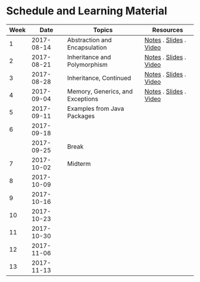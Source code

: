 # Schedule and Learning Material

Week | Date       | Topics | Resources |
-----| ---------- | ------ | ----------|
1    | 2017-08-14 | Abstraction and Encapsulation | [Notes](lec1.md) . [Slides](https://www.comp.nus.edu.sg/~cs2030/1718-s1/cs2030-lec1.pdf) . [Video](https://vimeo.com/229701953)
2    | 2017-08-21 | Inheritance and Polymorphism | [Notes](lec2.md) . [Slides](https://www.comp.nus.edu.sg/~cs2030/1718-s1/cs2030-lec2.pdf) . [Video](https://vimeo.com/230713305)
3    | 2017-08-28 | Inheritance, Continued | [Notes](lec3.md) . [Slides](https://www.comp.nus.edu.sg/~cs2030/1718-s1/cs2030-lec3.pdf) . [Video](https://vimeo.com/231991705)
4    | 2017-09-04 | Memory, Generics, and Exceptions | [Notes](lec4.md) . [Slides](https://www.comp.nus.edu.sg/~cs2030/1718-s1/cs2030-lec4.pdf) . [Video](https://vimeo.com/232615561)
5    | 2017-09-11 | Examples from Java Packages | | 
6    | 2017-09-18 | | | 
     | 2017-09-25 | Break | |
7    | 2017-10-02 | Midterm | |
8    | 2017-10-09 | | |
9    | 2017-10-16 | | |
10   | 2017-10-23 | | |
11   | 2017-10-30 | | |
12   | 2017-11-06 | | |
13   | 2017-11-13 | | |
